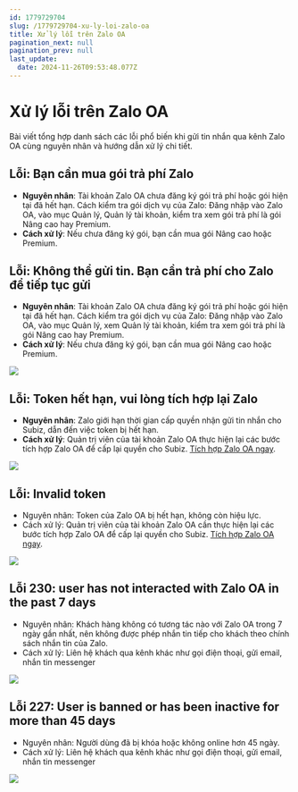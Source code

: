 ```yaml
---
id: 1779729704
slug: /1779729704-xu-ly-loi-zalo-oa
title: Xử lý lỗi trên Zalo OA
pagination_next: null
pagination_prev: null
last_update:
  date: 2024-11-26T09:53:48.077Z
---
```


# Xử lý lỗi trên Zalo OA




Bài viết tổng hợp danh sách các lỗi phổ biến khi gửi tin nhắn qua kênh Zalo OA cùng nguyên nhân và hướng dẫn xử lý chi tiết.
## Lỗi: Bạn cần mua gói trả phí Zalo


- **Nguyên nhân**: Tài khoản Zalo OA chưa đăng ký gói trả phí hoặc gói hiện tại đã hết hạn. Cách kiểm tra gói dịch vụ của Zalo: Đăng nhập vào Zalo OA, vào mục Quản lý, Quản lý tài khoản, kiểm tra xem gói trả phí là gói Nâng cao hay Premium.
- **Cách xử lý**: Nếu chưa đăng ký gói, bạn cần mua gói Nâng cao hoặc Premium.


## Lỗi: Không thể gửi tin. Bạn cần trả phí cho Zalo để tiếp tục gửi


- **Nguyên nhân**: Tài khoản Zalo OA chưa đăng ký gói trả phí hoặc gói hiện tại đã hết hạn. Cách kiểm tra gói dịch vụ của Zalo: Đăng nhập vào Zalo OA, vào mục Quản lý, xem Quản lý tài khoản, kiểm tra xem gói trả phí là gói Nâng cao hay Premium.
- **Cách xử lý**: Nếu chưa đăng ký gói, bạn cần mua gói Nâng cao hoặc Premium.




![](https://vcdn.subiz-cdn.com/file/d1d0252ea7184c262be20d5d2511bcce48c10c4d88aadfedb1fc6dcbe6c243c8_acpxkgumifuoofoosble)

## Lỗi: Token hết hạn, vui lòng tích hợp lại Zalo


- **Nguyên nhân**: Zalo giới hạn thời gian cấp quyền nhận gửi tin nhắn cho Subiz, dẫn đến việc token bị hết hạn.
- **Cách xử lý**: Quản trị viên của tài khoản Zalo OA thực hiện lại các bước tích hợp Zalo OA để cấp lại quyền cho Subiz. [Tích hợp Zalo OA ngay](https://app.subiz.com.vn/settings/zalo).




![](https://vcdn.subiz-cdn.com/file/bc5bb1e34e57c005a9a98419347f68ce822553f01fca0e960607cd848a04d59b_acpxkgumifuoofoosble)



## Lỗi: Invalid token


- Nguyên nhân: Token của Zalo OA bị hết hạn, không còn hiệu lực.
- Cách xử lý: Quản trị viên của tài khoản Zalo OA cần thực hiện lại các bước tích hợp Zalo OA để cấp lại quyền cho Subiz. [Tích hợp Zalo OA ngay](https://app.subiz.com.vn/settings/zalo).




![](https://vcdn.subiz-cdn.com/file/b76f02907f9e70c04750c23f0ad322772f6265abbb8373d79031fad73ef0eb3e_acpxkgumifuoofoosble)

## Lỗi 230: user has not interacted with Zalo OA in the past 7 days


- Nguyên nhân: Khách hàng không có tương tác nào với Zalo OA trong 7 ngày gần nhất, nên không được phép nhắn tin tiếp cho khách theo chính sách nhắn tin của Zalo.
- Cách xử lý: Liên hệ khách qua kênh khác như gọi điện thoại, gửi email, nhắn tin messenger




![](https://vcdn.subiz-cdn.com/file/2ddebf73dac57f50ef56ad812a45cd7b5495ab84aaf965dd5289976448fabcca_acpxkgumifuoofoosble)





## Lỗi 227: User is banned or has been inactive for more than 45 days


- Nguyên nhân: Người dùng đã bị khóa hoặc không online hơn 45 ngày.
- Cách xử lý: Liên hệ khách qua kênh khác như gọi điện thoại, gửi email, nhắn tin messenger


![](https://vcdn.subiz-cdn.com/file/15f82e33760d3a55b616f19f1416c86a86a8ca106b2d2d8c1f6ed82413bf0bdb_acpxkgumifuoofoosble)